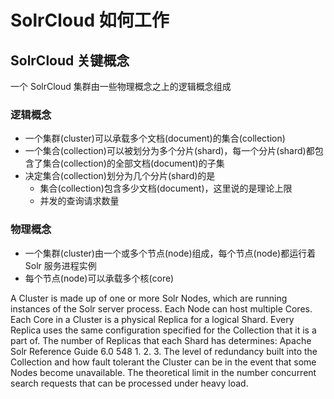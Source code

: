 # SolrCloud 如何工作

## SolrCloud 关键概念

一个 SolrCloud 集群由一些物理概念之上的逻辑概念组成

### 逻辑概念

* 一个集群(cluster)可以承载多个文档(document)的集合(collection)
* 一个集合(collection)可以被划分为多个分片(shard)，每一个分片(shard)都包含了集合(collection)的全部文档(document)的子集
* 决定集合(collection)划分为几个分片(shard)的是
  * 集合(collection)包含多少文档(document)，这里说的是理论上限
  * 并发的查询请求数量

### 物理概念

* 一个集群(cluster)由一个或多个节点(node)组成，每个节点(node)都运行着 Solr 服务进程实例
* 每个节点(node)可以承载多个核(core)

A Cluster is made up of one or more Solr Nodes, which are running instances of the Solr server process.
Each Node can host multiple Cores.
Each Core in a Cluster is a physical Replica for a logical Shard.
Every Replica uses the same configuration specified for the Collection that it is a part of.
The number of Replicas that each Shard has determines:
Apache Solr Reference Guide 6.0 548
1.
2.
3.
The level of redundancy built into the Collection and how fault tolerant the Cluster can be in the
event that some Nodes become unavailable.
The theoretical limit in the number concurrent search requests that can be processed under heavy
load.